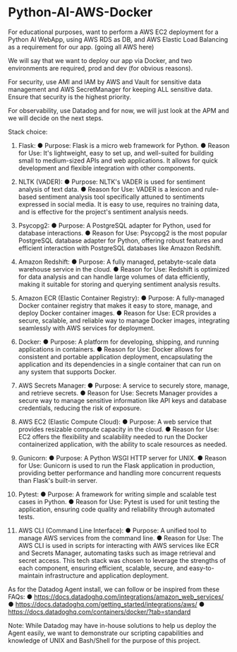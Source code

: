 # Python-AI-AWS-Docker

For educational purposes, want to perform a AWS EC2 deployment for a Python AI WebApp, using AWS RDS as DB, and AWS Elastic Load Balancing as a requirement for our app. (going all AWS here)

We will say that we want to deploy our app via Docker, and two environments are required, prod and dev (for obvious reasons).

For security, use AMI and IAM by AWS and Vault for sensitive data management and AWS SecretManager for keeping ALL sensitive data. Ensure that security is the highest priority.

For observability, use Datadog and for now, we will just look at the APM and we will decide on the next steps.

Stack choice:

1. Flask:
● Purpose: Flask is a micro web framework for Python.
● Reason for Use: It's lightweight, easy to set up, and well-suited for building small to medium-sized APIs and web applications. It allows for quick development and flexible integration with other components.

2. NLTK (VADER):
● Purpose: NLTK's VADER is used for sentiment analysis of text data.
● Reason for Use: VADER is a lexicon and rule-based sentiment analysis
tool specifically attuned to sentiments expressed in social media. It is easy
to use, requires no training data, and is effective for the project's sentiment analysis needs.

3. Psycopg2:
● Purpose: A PostgreSQL adapter for Python, used for database
interactions.
● Reason for Use: Psycopg2 is the most popular PostgreSQL database
adapter for Python, offering robust features and efficient interaction with PostgreSQL databases like Amazon Redshift.

4. Amazon Redshift:
● Purpose: A fully managed, petabyte-scale data warehouse service in the
cloud.
● Reason for Use: Redshift is optimized for data analysis and can handle
large volumes of data efficiently, making it suitable for storing and querying sentiment analysis results.

5. Amazon ECR (Elastic Container Registry):
● Purpose: A fully-managed Docker container registry that makes it easy to
store, manage, and deploy Docker container images.
● Reason for Use: ECR provides a secure, scalable, and reliable way to
manage Docker images, integrating seamlessly with AWS services for deployment.

6. Docker:
● Purpose: A platform for developing, shipping, and running applications in containers.
● Reason for Use: Docker allows for consistent and portable application
deployment, encapsulating the application and its dependencies in a
single container that can run on any system that supports Docker.

7. AWS Secrets Manager:
● Purpose: A service to securely store, manage, and retrieve secrets.
● Reason for Use: Secrets Manager provides a secure way to manage
sensitive information like API keys and database credentials, reducing the
risk of exposure.

8. AWS EC2 (Elastic Compute Cloud):
● Purpose: A web service that provides resizable compute capacity in the
cloud.
● Reason for Use: EC2 offers the flexibility and scalability needed to run the Docker containerized application, with the ability to scale resources as needed.

9. Gunicorn:
● Purpose: A Python WSGI HTTP server for UNIX.
● Reason for Use: Gunicorn is used to run the Flask application in
production, providing better performance and handling more concurrent
requests than Flask's built-in server.

10. Pytest:
● Purpose: A framework for writing simple and scalable test cases in
Python.
● Reason for Use: Pytest is used for unit testing the application, ensuring code quality and reliability through automated tests.

11. AWS CLI (Command Line Interface):
● Purpose: A unified tool to manage AWS services from the command line.
● Reason for Use: The AWS CLI is used in scripts for interacting with AWS
services like ECR and Secrets Manager, automating tasks such as image
retrieval and secret access.
This tech stack was chosen to leverage the strengths of each component, ensuring efficient, scalable, secure, and easy-to-maintain infrastructure and application deployment.

As for the Datadog Agent install, we can follow or be inspired from these FAQs:
● https://docs.datadoghq.com/integrations/amazon_web_services/
● https://docs.datadoghq.com/getting_started/integrations/aws/
● https://docs.datadoghq.com/containers/docker/?tab=standard

Note: While Datadog may have in-house solutions to help us deploy the Agent easily, we want to demonstrate our scripting capabilities and knowledge of UNIX and Bash/Shell for the purpose of this project.